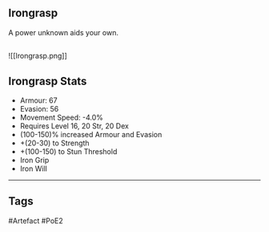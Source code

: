 ## Irongrasp
A power unknown aids your own.
##
![[Irongrasp.png]]
## Irongrasp Stats
- Armour: 67
- Evasion: 56
- Movement Speed: -4.0%
- Requires Level 16, 20 Str, 20 Dex
- (100-150)% increased Armour and Evasion
- +(20-30) to Strength
- +(100-150) to Stun Threshold
- Iron Grip
- Iron Will


---
## Tags
#Artefact
#PoE2